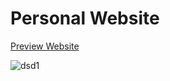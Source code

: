 # Personal Website

[Preview Website ](https://ps-partha.github.io/personal-website/)

![dsd1](https://github.com/user-attachments/assets/4385b72c-7a1d-4246-9954-e180b95b3643)

